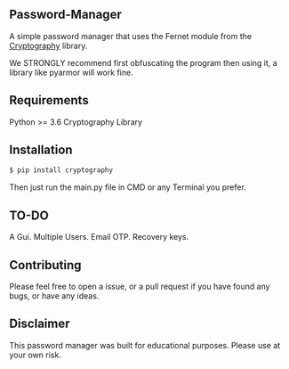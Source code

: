 ## Password-Manager
A simple password manager that uses the Fernet module from the [Cryptography](https://github.com/pyca/cryptography/) library.

We STRONGLY recommend first obfuscating the program then using it, a library like pyarmor will work fine.

## Requirements 
Python >= 3.6
Cryptography Library

## Installation

```bash
$ pip install cryptography
```
Then just run the main.py file in CMD or any Terminal you prefer.

## TO-DO
A Gui.
Multiple Users.
Email OTP.
Recovery keys.

## Contributing
Please feel free to open a issue, or a pull request if you have found any bugs, or have any ideas.

## Disclaimer
This password manager was built for educational purposes. Please use at your own risk.




